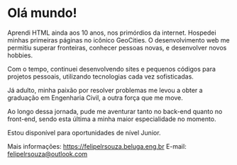 # Olá mundo!

Aprendi HTML ainda aos 10 anos, nos primórdios da internet. Hospedei minhas primeiras páginas no icônico GeoCities. O desenvolvimento web me permitiu superar fronteiras, conhecer pessoas novas, e desenvolver novos hobbies.

Com o tempo, continuei desenvolvendo sites e pequenos códigos para projetos pessoais, utilizando tecnologias cada vez sofisticadas.

Já adulto, minha paixão por resolver problemas me levou a obter a graduação em Engenharia Civil, a outra força que me move.

Ao longo dessa jornada, pude me aventurar tanto no back-end quanto no front-end, sendo esta última a minha maior especialidade no momento.

Estou disponível para oportunidades de nível Junior.

Mais informações: https://felipelrsouza.beluga.eng.br
E-mail: felipelrsouza@outlook.com

<!---
felipelrsouza/felipelrsouza is a ✨ special ✨ repository because its `README.md` (this file) appears on your GitHub profile.
You can click the Preview link to take a look at your changes.
--->
